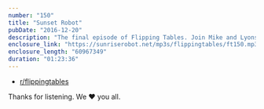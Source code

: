 ```yaml
---
number: "150"
title: "Sunset Robot"
pubDate: "2016-12-20"
description: "The final episode of Flipping Tables. Join Mike and Lyons for some reminiscing, their favorite episode titles, and a last minute foray into recklessly predicting the future."
enclosure_link: "https://sunriserobot.net/mp3s/flippingtables/ft150.mp3"
enclosure_length: "60967349"
duration: "01:23:36"
---
```

- [r/flippingtables](https://www.reddit.com/r/flippingtables/)

Thanks for listening. We ❤️ you all.
